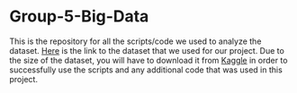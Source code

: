 # Group-5-Big-Data
This is the repository for all the scripts/code we used to analyze the dataset.
[Here](https://www.kaggle.com/ikarus777/best-artworks-of-all-time/data) is the link to the dataset that we used for our project. Due to the size of the dataset, you will have to download it from [Kaggle](https://www.kaggle.com/ikarus777/best-artworks-of-all-time/data) in order to successfully use the scripts and any additional code that was used in this project.
